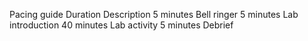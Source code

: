 Pacing guide
Duration
Description
5 minutes
Bell ringer
5 minutes
Lab introduction
40 minutes
Lab activity
5 minutes
Debrief

